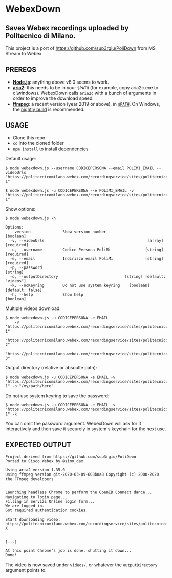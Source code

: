 # WebexDown

## Saves Webex recordings uploaded by Politecnico di Milano.

This project is a port of https://github.com/sup3rgiu/PoliDown from MS Stream to Webex



## PREREQS

* [**Node.js**](https://nodejs.org/it/download/): anything above v8.0 seems to work.
* [**aria2**](https://github.com/aria2/aria2/releases): this needs to be in your `$PATH` (for example, copy aria2c.exe to c:\windows). WebexDown calls `aria2c` with a bunch of arguments in order to improve the download speed.
* [**ffmpeg**](https://www.ffmpeg.org/download.html): a recent version (year 2019 or above), in [`$PATH`](https://www.thewindowsclub.com/how-to-install-ffmpeg-on-windows-10). On Windows, the [nightly build](https://ffmpeg.zeranoe.com/builds/win64/static/ffmpeg-20200309-608b8a8-win64-static.zip) is recommended.


## USAGE

* Clone this repo
* `cd` into the cloned folder
* `npm install` to install dependencies

Default usage:
```
$ node webexdown.js --username CODICEPERSONA --email POLIMI_EMAIL --videoUrls "https://politecnicomilano.webex.com/recordingservice/sites/politecnicomilano/recording/playback/VIDEO-1"

$ node webexdown.js -u CODICEPERSONA --e POLIMI_EMAIL -v "https://politecnicomilano.webex.com/recordingservice/sites/politecnicomilano/recording/playback/VIDEO-1"
```

Show options:
```
$ node webexdown.js -h

Options:
  --version              Show version number                           [boolean]
  -v, --videoUrls                                             [array] [required]
  -u, --username         Codice Persona PoliMi               [string] [required]
  -e, --email            Indirizzo email PoliMi              [string] [required]
  -p, --password                                                        [string]
  -o, --outputDirectory                             [string] [default: "videos"]
  -k, --noKeyring        Do not use system keyring    [boolean] [default: false]
  -h, --help             Show help                                     [boolean]
```

Multiple videos download:
```
$ node webexdown.js -u CODICEPERSONA -e EMAIL
    -v "https://politecnicomilano.webex.com/recordingservice/sites/politecnicomilano/recording/playback/VIDEO-1"
                "https://politecnicomilano.webex.com/recordingservice/sites/politecnicomilano/recording/playback/VIDEO-2"
                "https://politecnicomilano.webex.com/recordingservice/sites/politecnicomilano/recording/playback/VIDEO-3"
```

Output directory (relative or absoulte path):
```
$ node webexdown.js -u CODICEPERSONA -e EMAIL -v "https://politecnicomilano.webex.com/recordingservice/sites/politecnicomilano/recording/playback/VIDEO-1" -o "/my/path/here"
```

Do not use system keyring to save the password:
```
$ node webexdown.js -u CODICEPERSONA -e EMAIL -v "https://politecnicomilano.webex.com/recordingservice/sites/politecnicomilano/recording/playback/VIDEO-1" -k
```


You can omit the password argument. WebexDown will ask for it interactively and then save it securely in system's keychain for the next use.

## EXPECTED OUTPUT

```
Project derived from https://github.com/sup3rgiu/PoliDown
Ported to Cisco Webex by @simo_dax

Using aria2 version 1.35.0
Using ffmpeg version git-2020-03-09-608b8a8 Copyright (c) 2000-2020 the FFmpeg developers


Launching headless Chrome to perform the OpenID Connect dance...
Navigating to login page...
Filling in Servizi Online login form...
We are logged in.
Got required authentication cookies.

Start downloading video: https://politecnicomilano.webex.com/recordingservice/sites/politecnicomilano/recording/playback/VIDEO-X


[...]

At this point Chrome's job is done, shutting it down...
Done!
```

The video is now saved under `videos/`, or whatever the `outputDirectory` argument points to.
